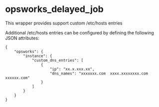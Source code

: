 # opsworks_delayed_job

This wrapper provides support custom /etc/hosts entries

Additional /etc/hosts entries can be configured by defining the following JSON attributes:

```
{
    "opsworks": {
        "instance": {
            "custom_dns_entries": [
                {
                    "ip": "xx.x.xxx.xx",
                    "dns_names": "xxxxxxx.com  xxxx.xxxxxxxx.com xxxxxx.com"
                }
            ]
        }
    }
}
```
